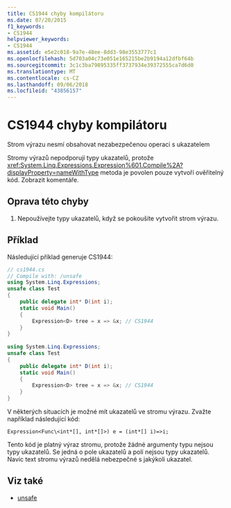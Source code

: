 ```yaml
---
title: CS1944 chyby kompilátoru
ms.date: 07/20/2015
f1_keywords:
- CS1944
helpviewer_keywords:
- CS1944
ms.assetid: e5e2c018-9a7e-48ee-8dd3-98e3553777c1
ms.openlocfilehash: 5d703a04c73e051e165215be2b9194a12dfbf64b
ms.sourcegitcommit: 3c1c3ba79895335ff3737934e39372555ca7d6d0
ms.translationtype: MT
ms.contentlocale: cs-CZ
ms.lasthandoff: 09/06/2018
ms.locfileid: "43856157"
---
```

# <a name="compiler-error-cs1944"></a>CS1944 chyby kompilátoru
Strom výrazu nesmí obsahovat nezabezpečenou operaci s ukazatelem  
  
 Stromy výrazů nepodporují typy ukazatelů, protože <xref:System.Linq.Expressions.Expression%601.Compile%2A?displayProperty=nameWithType> metoda je povolen pouze vytvoří ověřitelný kód. Zobrazit komentáře.  
  
## <a name="to-correct-this-error"></a>Oprava této chyby  
  
1.  Nepoužívejte typy ukazatelů, když se pokoušíte vytvořit strom výrazu.  
  
## <a name="example"></a>Příklad  
 Následující příklad generuje CS1944:  
  
```csharp  
// cs1944.cs  
// Compile with: /unsafe  
using System.Linq.Expressions;  
unsafe class Test  
{  
    public delegate int* D(int i);  
    static void Main()  
    {  
        Expression<D> tree = x => &x; // CS1944  
    }  
}  
  
using System.Linq.Expressions;  
unsafe class Test  
{  
    public delegate int* D(int i);  
    static void Main()  
    {  
        Expression<D> tree = x => &x; // CS1944  
    }  
}  
```  
  
 V některých situacích je možné mít ukazatelů ve stromu výrazu. Zvažte například následující kód:  
  
 `Expression<Func\<int*[], int*[]>) e = (int*[] i)=>i;`  
  
 Tento kód je platný výraz stromu, protože žádné argumenty typu nejsou typy ukazatelů. Se jedná o pole ukazatelů a polí nejsou typy ukazatelů. Navíc text stromu výrazů nedělá nebezpečné s jakýkoli ukazatel.  
  
## <a name="see-also"></a>Viz také

- [unsafe](../../csharp/language-reference/keywords/unsafe.md)
